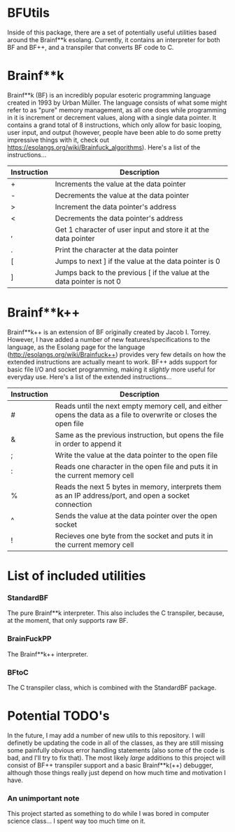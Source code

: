 # BFUtils
Inside of this package, there are a set of potentially useful utilities based around the Brainf**k esolang. Currently, it contains an interpreter for both BF and BF++, and a transpiler that converts BF code to C.

# Brainf**k
Brainf**k (BF) is an incredibly popular esoteric programming language created in 1993 by Urban Müller. The language consists of what some might refer to as "pure" memory management, as all one does while programming in it is increment or decrement values, along with a single data pointer. It contains a grand total of 8 instructions, which only allow for basic looping, user input, and output (however, people have been able to do some pretty impressive things with it, check out https://esolangs.org/wiki/Brainfuck_algorithms). 
Here's a list of the instructions...

| Instruction | Description |
| --- | --- |
| + | Increments the value at the data pointer |
| - | Decrements the value at the data pointer |
| > | Increment the data pointer's address |
| < | Decrements the data pointer's address |
| , | Get 1 character of user input and store it at the data pointer |
| . | Print the character at the data pointer |
| \[ | Jumps to next \] if the value at the data pointer is 0 |
| \] | Jumps back to the previous \[ if the value at the data pointer is not 0 |

# Brainf**k++
Brainf**k++ is an extension of BF originally created by Jacob I. Torrey. However, I have added a number of new features/specifications to the language, as the Esolang page for the language (http://esolangs.org/wiki/Brainfuck++) provides very few details on how the extended instructions are actually meant to work. BF++ adds support for basic file I/O and socket programming, making it *slightly* more useful for everyday use. Here's a list of the extended instructions...

| Instruction | Description |
| --- | --- |
| # | Reads until the next empty memory cell, and either opens the data as a file to overwrite or closes the open file |
| & | Same as the previous instruction, but opens the file in order to append it |
| ; | Write the value at the data pointer to the open file |
| : | Reads one character in the open file and puts it in the current memory cell |
| % | Reads the next 5 bytes in memory, interprets them as an IP address/port, and open a socket connection |
| ^ | Sends the value at the data pointer over the open socket |
| ! | Recieves one byte from the socket and puts it in the current memory cell |

# List of included utilities
### StandardBF
The pure Brainf**k interpreter. This also includes the C transpiler, because, at the moment, that only supports raw BF.
### BrainFuckPP
The Brainf**k++ interpreter.
### BFtoC
The C transpiler class, which is combined with the StandardBF package.

# Potential TODO's
In the future, I may add a number of new utils to this repository. I will definetly be updating the code in all of the classes, as they are still missing some painfully obvious error handling statements (also some of the code is bad, and I'll try to fix that). The most likely *large* additions to this project will consist of BF++ transpiler support and a basic Brainf**k(++) debugger, although those things really just depend on how much time and motivation I have.
### An unimportant note
This project started as something to do while I was bored in computer science class... I spent way too much time on it.
